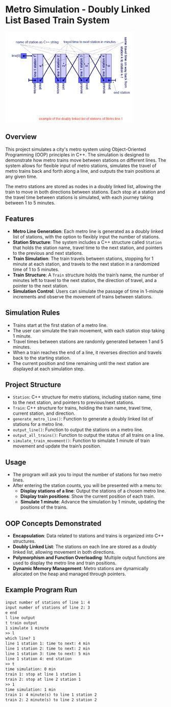 # Metro Simulation - Doubly Linked List Based Train System

<img src="images/metro_diagram.png" alt="Metro Line Diagram" width="400"/>


## Overview

This project simulates a city's metro system using Object-Oriented Programming (OOP) principles in C++. The simulation is designed to demonstrate how metro trains move between stations on different lines. The system allows for flexible input of metro stations, simulates the travel of metro trains back and forth along a line, and outputs the train positions at any given time.

The metro stations are stored as nodes in a doubly linked list, allowing the train to move in both directions between stations. Each stop at a station and the travel time between stations is simulated, with each journey taking between 1 to 5 minutes.

## Features

- **Metro Line Generation**: Each metro line is generated as a doubly linked list of stations, with the option to flexibly input the number of stations.
- **Station Structure**: The system includes a C++ structure called `Station` that holds the station name, travel time to the next station, and pointers to the previous and next stations.
- **Train Simulation**: The train travels between stations, stopping for 1 minute at each station, and travels to the next station in a randomized time of 1 to 5 minutes.
- **Train Structure**: A `Train` structure holds the train’s name, the number of minutes left to travel to the next station, the direction of travel, and a pointer to the next station.
- **Simulation Control**: Users can simulate the passage of time in 1-minute increments and observe the movement of trains between stations.

## Simulation Rules

- Trains start at the first station of a metro line.
- The user can simulate the train movement, with each station stop taking 1 minute.
- Travel times between stations are randomly generated between 1 and 5 minutes.
- When a train reaches the end of a line, it reverses direction and travels back to the starting station.
- The current position and time remaining until the next station are displayed at each simulation step.

## Project Structure

- `Station`: C++ structure for metro stations, including station name, time to the next station, and pointers to previous/next stations.
- `Train`: C++ structure for trains, holding the train name, travel time, current station, and direction.
- `generate_metro_line()`: Function to generate a doubly linked list of stations for a metro line.
- `output_line()`: Function to output the stations on a metro line.
- `output_all_trains()`: Function to output the status of all trains on a line.
- `simulate_train_movement()`: Function to simulate 1 minute of train movement and update the train’s position.

## Usage

- The program will ask you to input the number of stations for two metro lines.
- After entering the station counts, you will be presented with a menu to:
  - **Display stations of a line**: Output the stations of a chosen metro line.
  - **Display train positions**: Show the current position of each train.
  - **Simulate 1 minute**: Advance the simulation by 1 minute, updating the positions of the trains.

## OOP Concepts Demonstrated

- **Encapsulation**: Data related to stations and trains is organized into C++ structures.
- **Doubly Linked List**: The stations on each line are stored as a doubly linked list, allowing movement in both directions.
- **Polymorphism and Function Overloading**: Multiple output functions are used to display the metro line and train positions.
- **Dynamic Memory Management**: Metro stations are dynamically allocated on the heap and managed through pointers.

## Example Program Run

```text
input number of stations of line 1: 4
input number of stations of line 2: 3
e end
l line output
t train output
1 simulate 1 minute
>> l
which line? 1
line 1 station 1: time to next: 4 min
line 1 station 2: time to next: 2 min
line 1 station 3: time to next: 5 min
line 1 station 4: end station
>> t
time simulation: 0 min
train 1: stop at line 1 station 1
train 2: stop at line 2 station 1
>> 1
time simulation: 1 min
train 1: 4 minute(s) to line 1 station 2
train 2: 2 minute(s) to line 2 station 2


